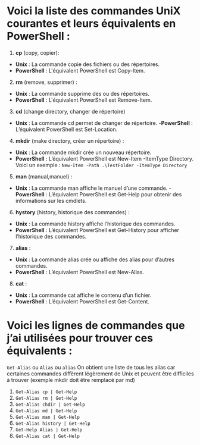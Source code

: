 # Voici la liste des commandes **UniX** courantes et leurs équivalents en **PowerShell** :

1. **cp** (copy, copier):
- **Unix** : La commande copie des fichiers ou des répertoires.
- **PowerShell** : L'équivalent PowerShell est Copy-Item.

2. **rm** (remove, supprimer) :
- **Unix** : La commande supprime des ou des répertoires.
- **PowerShell** : L'équivalent PowerShell est Remove-Item.

3. **cd** (change directory, changer de répertoire)
- **Unix** : La commande cd permet de changer de répertoire.
-**PowerShell** : L’équivalent PowerShell est Set-Location.

4. **mkdir** (make directory, créer un répertoire) :
- **Unix** : La commande mkdir crée un nouveau répertoire.
- **PowerShell** : L’équivalent PowerShell est New-Item -ItemType Directory. 
Voici un exemple : `New-Item -Path .\TestFolder -ItemType Directory`

5. **man** (manual,manuel) :
- **Unix** : La commande man affiche le manuel d’une commande.
-**PowerShell** : L’équivalent PowerShell est Get-Help pour obtenir des informations sur les cmdlets.

6. **hystory** (history, historique des commandes) :
- **Unix** : La commande history affiche l’historique des commandes.
- **PowerShell** : L’équivalent PowerShell est Get-History pour afficher l’historique des commandes.

7. **alias** :
- **Unix** : La commande alias crée ou affiche des alias pour d’autres commandes.
- **PowerShell** : L’équivalent PowerShell est New-Alias.

8. **cat** :
- **Unix** : La commande cat affiche le contenu d’un fichier.
- **PowerShell** : L’équivalent PowerShell est Get-Content.

# Voici les lignes de commandes que j’ai utilisées pour trouver ces équivalents :

`Get-Alias` ou `Alias` ou `alias`
On obtient une liste de tous les alias car certaines commandes diffèrent légèrement de Unix et peuvent être difficiles à trouver (exemple mkdir doit être remplacé par md) 
1. `Get-Alias cp | Get-Help`
2. `Get-Alias rm | Get-Help`
3. `Get-Alias chdir | Get-Help`
4. `Get-Alias md | Get-Help`
5. `Get-Alias man | Get-Help`
6. `Get-Alias history | Get-Help`
7. `Get-Help Alias | Get-Help`
8. `Get-Alias cat | Get-Help`
